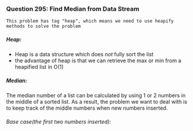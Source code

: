 ### Question 295: Find Median from Data Stream
```
This problem has tag "heap", which means we need to use heapify methods to solve the problem
```

##### Heap:
* Heap is a data structure which does *not* fully sort the list
* the advantage of heap is that we can retrieve the max or min from a heapified list in O(1)

##### Median:
The median number of a list can be calculated by using 1 or 2 numbers in the middle of a sorted list. As a result, the problem we want to deal with is to keep track of the middle numbers when new numbers inserted. 
  
###### Base case(the first two numbers inserted):
